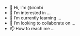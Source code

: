 - 👋 Hi, I’m @ironbi
- 👀 I’m interested in ...
- 🌱 I’m currently learning ...
- 💞️ I’m looking to collaborate on ...
- 📫 How to reach me ...

<!---
ironbi/ironbi is a ✨ special ✨ repository because its `README.md` (this file) appears on your GitHub profile.
You can click the Preview link to take a look at your changes.
--->
